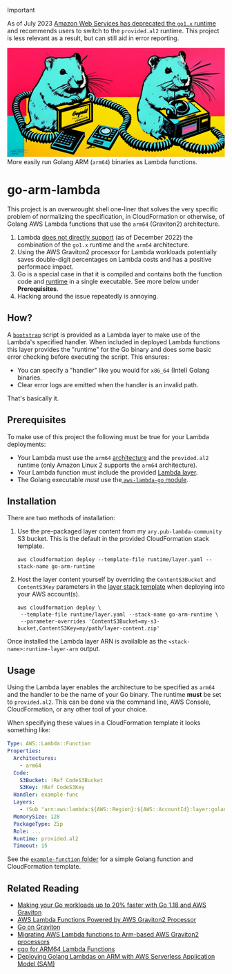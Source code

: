 > [!IMPORTANT]
> As of July 2023 [Amazon Web Services has deprecated the `go1.x` runtime](https://aws.amazon.com/blogs/compute/migrating-aws-lambda-functions-from-the-go1-x-runtime-to-the-custom-runtime-on-amazon-linux-2/) and recommends users to switch to the `provided.al2` runtime. This project is less relevant as a result, but can still aid in error reporting.

<img src="docs/banner.png"
     alt="Gophers">More easily run Golang ARM (`arm64`) binaries as Lambda functions.

# go-arm-lambda

This project is an overwrought shell one-liner that solves the very specific problem of normalizing the specification, in CloudFormation or otherwise, of Golang AWS Lambda functions that use the `arm64` (Graviton2) architecture.

1. Lambda [does not directly support](https://docs.aws.amazon.com/lambda/latest/dg/lambda-runtimes.html) (as of December 2022) the combination of the `go1.x` runtime and the `arm64` architecture.
2. Using the AWS Graviton2 processor for Lambda workloads potentially saves double-digit percentages on Lambda costs and has a positive performace impact.
3. Go is a special case in that it is compiled and contains both the function code and [runtime](https://docs.aws.amazon.com/lambda/latest/dg/runtimes-api.html) in a single executable. See more below under **Prerequisites**.
4. Hacking around the issue repeatedly is annoying.

## How?

A [`bootstrap`](runtime/src/bootstrap) script is provided as a Lambda layer to make use of the Lambda's specified handler. When included in deployed Lambda functions this layer provides the "runtime" for the Go binary and does some basic error checking before executing the script. This ensures:

- You can specify a "handler" like you would for `x86_64` (Intel) Golang binaries.
- Clear error logs are emitted when the handler is an invalid path.

That's basically it.

## Prerequisites

To make use of this project the following must be true for your Lambda deployments:

- Your Lambda must use the `arm64` [architecture](https://docs.aws.amazon.com/lambda/latest/dg/foundation-arch.html) and the `provided.al2` runtime (only Amazon Linux 2 supports the `arm64` architecture).
- Your Lambda function must include the provided [Lambda layer](https://docs.aws.amazon.com/lambda/latest/dg/gettingstarted-concepts.html#gettingstarted-concepts-layer).
- The Golang executable *must* use the[ `aws-lambda-go` module](https://github.com/aws/aws-lambda-go).

## Installation

There are two methods of installation:

1. Use the pre-packaged layer content from my `ary.pub-lambda-community` S3 bucket. This is the default in the provided CloudFormation stack template.
   ```shell
   aws cloudformation deploy --template-file runtime/layer.yaml --stack-name go-arm-runtime
   ```

2. Host the layer content yourself by overriding the `ContentS3Bucket` and `ContentS3Key` parameters in the [layer stack template](runtime/layer.yaml) when deploying into your AWS account(s).
   ```shell
   aws cloudformation deploy \
   	--template-file runtime/layer.yaml --stack-name go-arm-runtime \
   	--parameter-overrides 'ContentS3Bucket=my-s3-bucket,ContentS3Key=my/path/layer-content.zip'
   ```

Once installed the Lambda layer ARN is availalble as the `<stack-name>:runtime-layer-arn` output.

## Usage

Using the Lambda layer enables the architecture to be specified as `arm64` and the handler to be the name of your Go binary. The runtime **must** be set to `provided.al2`. This can be done via the command line, AWS Console, CloudFormation, or any other tool of your choice.

When specifying these values in a CloudFormation template it looks something like:

```  yaml
Type: AWS::Lambda::Function
Properties:
  Architectures:
    - arm64
  Code:
    S3Bucket: !Ref CodeS3Bucket
    S3Key: !Ref CodeS3Key
  Handler: example-func
  Layers:
    - !Sub "arn:aws:lambda:${AWS::Region}:${AWS::AccountId}:layer:golang-arm-runtime:1"
  MemorySize: 128
  PackageType: Zip
  Role: ...
  Runtime: provided.al2
  Timeout: 15
```

See the [`example-function` folder](example-function/) for a simple Golang function and CloudFormation template.

## Related Reading

- [Making your Go workloads up to 20% faster with Go 1.18 and AWS Graviton](https://aws.amazon.com/blogs/compute/making-your-go-workloads-up-to-20-faster-with-go-1-18-and-aws-graviton/)
- [AWS Lambda Functions Powered by AWS Graviton2 Processor](https://aws.amazon.com/blogs/aws/aws-lambda-functions-powered-by-aws-graviton2-processor-run-your-functions-on-arm-and-get-up-to-34-better-price-performance/)
- [Go on Graviton](https://github.com/aws/aws-graviton-getting-started/blob/main/golang.md)
- [Migrating AWS Lambda functions to Arm-based AWS Graviton2 processors](https://aws.amazon.com/blogs/compute/migrating-aws-lambda-functions-to-arm-based-aws-graviton2-processors/)
- [cgo for ARM64 Lambda Functions](https://awsteele.com/blog/2021/10/17/cgo-for-arm64-lambda-functions.html)
- [Deploying Golang Lambdas on ARM with AWS Serverless Application Model (SAM)](https://github.com/aws-samples/sessions-with-aws-sam/tree/master/go-al2)
